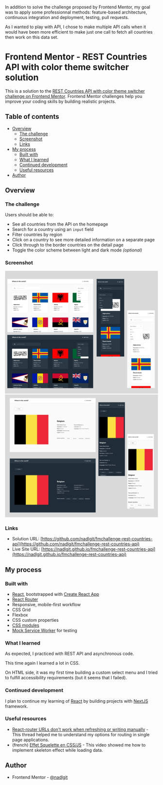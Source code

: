 In addition to solve the challenge proposed by Frontend Mentor, my goal was to apply some professionnal methods: feature-based architecture, continuous integration and deployment, testing, pull requests.

As I wanted to play with API, I chose to make multiple API calls when it would have been more efficient to make just one call to fetch all countries then work on this data set.

# Frontend Mentor - REST Countries API with color theme switcher solution

This is a solution to the [REST Countries API with color theme switcher challenge on Frontend Mentor](https://www.frontendmentor.io/challenges/rest-countries-api-with-color-theme-switcher-5cacc469fec04111f7b848ca). Frontend Mentor challenges help you improve your coding skills by building realistic projects.

## Table of contents

- [Overview](#overview)
  - [The challenge](#the-challenge)
  - [Screenshot](#screenshot)
  - [Links](#links)
- [My process](#my-process)
  - [Built with](#built-with)
  - [What I learned](#what-i-learned)
  - [Continued development](#continued-development)
  - [Useful resources](#useful-resources)
- [Author](#author)

## Overview

### The challenge

Users should be able to:

- See all countries from the API on the homepage
- Search for a country using an `input` field
- Filter countries by region
- Click on a country to see more detailed information on a separate page
- Click through to the border countries on the detail page
- Toggle the color scheme between light and dark mode _(optional)_

### Screenshot

![](./screenshot1.jpg)
![](./screenshot2.jpg)

### Links

- Solution URL: [https://github.com/nadlgit/fmchallenge-rest-countries-api](https://github.com/nadlgit/fmchallenge-rest-countries-api)
- Live Site URL: [https://nadlgit.github.io/fmchallenge-rest-countries-api](https://nadlgit.github.io/fmchallenge-rest-countries-api)

## My process

### Built with

- [React](https://reactjs.org/), bootstrapped with [Create React App](https://github.com/facebook/create-react-app)
- [React Router](https://reactrouter.com/)
- Responsive, mobile-first workflow
- CSS Grid
- Flexbox
- CSS custom properties
- [CSS modules](https://github.com/css-modules/css-modules)
- [Mock Service Worker](https://mswjs.io/) for testing

### What I learned

As expected, I practiced with REST API and asynchronous code.

This time again I learned a lot in CSS.

On HTML side, it was my first time building a custom select menu and I tried to fulfill accessibility requirements (but it seems that I failed).

### Continued development

I plan to continue my learning of [React](https://reactjs.org/) by building projects with [NextJS](https://nextjs.org/) framework.

### Useful resources

- [React-router URLs don't work when refreshing or writing manually](https://stackoverflow.com/questions/27928372/react-router-urls-dont-work-when-refreshing-or-writing-manually) - This thread helped me to understand my options for routing in single page applications.
- (french) [Effet Squelette en CSS/JS](https://www.youtube.com/watch?v=SNJwDKbvrSw) - This video showed me how to implement skeleton effect while loading data.

## Author

- Frontend Mentor - [@nadlgit](https://www.frontendmentor.io/profile/nadlgit)
